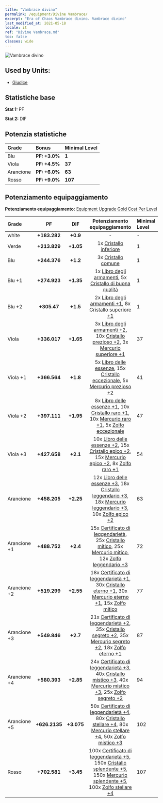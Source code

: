 ```yaml
---
title: "Vambrace divino"
permalink: /equipment/Divine Vambrace/
excerpt: "Era of Chaos Vambrace divino. Vambrace divino"
last_modified_at: 2021-05-18
locale: it
ref: "Divine Vambrace.md"
toc: false
classes: wide
---
```


  ![Vambrace divino](/images/e/e_1094.png)

## Used by Units:

* [Giudice](/it/units/Judicator/) 


## Statistiche base
 **Stat 1:** PF

 **Stat 2:** DIF

## Potenzia statistiche

  |     Grade    |   Bonus | Minimal Level | 
  |:-------------|:--------|:--------------| 
  | Blu | **PF: +3.0%** | **1** | 
  | Viola | **PF: +4.5%** | **37** | 
  | Arancione | **PF: +6.0%** | **63** | 
  | Rosso | **PF: +9.0%** | **107** | 


## Potenziamento equipaggiamento
 **Potenziamento equipaggiamento:** [Equipment Upgrade Gold Cost Per Level](/equipment/EquipmentUpgradeCostPerLevel/) 

  |          Grade      | PF | DIF | Potenziamento equipaggiamento | Minimal Level |
  |:--------------------|:---------:|:---------:|:----------------:|:--------------|
  | white | **+183.282** | **+0.9** | - | - |
  | Verde | **+213.829** | **+1.05** | 1x [Cristallo inferiore](/ItemsIT/mat_5/) | 1 |
  | Blu | **+244.376** | **+1.2** | 3x [Cristallo comune](/ItemsIT/mat_11/) | 1 |
  | Blu +1 | **+274.923** | **+1.35** | 1x [Libro degli armamenti](/ItemsIT/mat_18/), 5x [Cristallo di buona qualità](/ItemsIT/mat_17/) | 1 |
  | Blu +2 | **+305.47** | **+1.5** | 2x [Libro degli armamenti +1](/ItemsIT/mat_25/), 8x [Cristallo superiore +1](/ItemsIT/mat_24/) | 1 |
  | Viola | **+336.017** | **+1.65** | 3x [Libro degli armamenti +2](/ItemsIT/mat_32/), 10x [Cristallo prezioso +2](/ItemsIT/mat_31/), 3x [Mercurio superiore +1](/ItemsIT/mat_21/) | 37 |
  | Viola +1 | **+366.564** | **+1.8** | 5x [Libro delle essenze](/ItemsIT/mat_39/), 15x [Cristallo eccezionale](/ItemsIT/mat_38/), 5x [Mercurio prezioso +2](/ItemsIT/mat_28/) | 41 |
  | Viola +2 | **+397.111** | **+1.95** | 8x [Libro delle essenze +1](/ItemsIT/mat_46/), 10x [Cristallo raro +1](/ItemsIT/mat_45/), 10x [Mercurio raro +1](/ItemsIT/mat_42/), 5x [Zolfo eccezionale](/ItemsIT/mat_36/) | 47 |
  | Viola +3 | **+427.658** | **+2.1** | 10x [Libro delle essenze +2](/ItemsIT/mat_53/), 15x [Cristallo epico +2](/ItemsIT/mat_52/), 15x [Mercurio epico +2](/ItemsIT/mat_49/), 8x [Zolfo raro +1](/ItemsIT/mat_43/) | 54 |
  | Arancione | **+458.205** | **+2.25** | 12x [Libro delle essenze +3](/ItemsIT/mat_60/), 18x [Cristallo leggendario +3](/ItemsIT/mat_59/), 18x [Mercurio leggendario +3](/ItemsIT/mat_56/), 10x [Zolfo epico +2](/ItemsIT/mat_50/) | 63 |
  | Arancione +1 | **+488.752** | **+2.4** | 15x [Certificato di leggendarietà](/ItemsIT/mat_67/), 25x [Cristallo mitico](/ItemsIT/mat_66/), 25x [Mercurio mitico](/ItemsIT/mat_63/), 12x [Zolfo leggendario +3](/ItemsIT/mat_57/) | 72 |
  | Arancione +2 | **+519.299** | **+2.55** | 18x [Certificato di leggendarietà +1](/ItemsIT/mat_74/), 30x [Cristallo eterno +1](/ItemsIT/mat_73/), 30x [Mercurio eterno +1](/ItemsIT/mat_70/), 15x [Zolfo mitico](/ItemsIT/mat_64/) | 77 |
  | Arancione +3 | **+549.846** | **+2.7** | 21x [Certificato di leggendarietà +2](/ItemsIT/mat_81/), 35x [Cristallo segreto +2](/ItemsIT/mat_80/), 35x [Mercurio segreto +2](/ItemsIT/mat_77/), 18x [Zolfo eterno +1](/ItemsIT/mat_71/) | 87 |
  | Arancione +4 | **+580.393** | **+2.85** | 24x [Certificato di leggendarietà +3](/ItemsIT/mat_88/), 40x [Cristallo mistico +3](/ItemsIT/mat_87/), 40x [Mercurio mistico +3](/ItemsIT/mat_84/), 25x [Zolfo segreto +2](/ItemsIT/mat_78/) | 94 |
  | Arancione +5 | **+626.2135** | **+3.075** | 50x [Certificato di leggendarietà +4](/ItemsIT/mat_95/), 80x [Cristallo stellare +4](/ItemsIT/mat_94/), 80x [Mercurio stellare +4](/ItemsIT/mat_91/), 50x [Zolfo mistico +3](/ItemsIT/mat_85/) | 102 |
  | Rosso | **+702.581** | **+3.45** | 100x [Certificato di leggendarietà +5](/ItemsIT/mat_102/), 150x [Cristallo splendente +5](/ItemsIT/mat_101/), 150x [Mercurio splendente +5](/ItemsIT/mat_98/), 100x [Zolfo stellare +4](/ItemsIT/mat_92/) | 107 |

